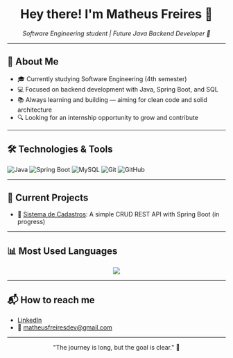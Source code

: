 <h1 align="center">Hey there! I'm Matheus Freires 👋</h1>

<p align="center">
  <i>Software Engineering student | Future Java Backend Developer 🚀</i>
</p>

---

## 🧠 About Me

- 🎓 Currently studying Software Engineering (4th semester)
- 💻 Focused on backend development with Java, Spring Boot, and SQL
- 📚 Always learning and building — aiming for clean code and solid architecture
- 🔍 Looking for an internship opportunity to grow and contribute

---

## 🛠️ Technologies & Tools

![Java](https://img.shields.io/badge/Java-ED8B00?style=for-the-badge&logo=java&logoColor=white)
![Spring Boot](https://img.shields.io/badge/SpringBoot-6DB33F?style=for-the-badge&logo=springboot&logoColor=white)
![MySQL](https://img.shields.io/badge/MySQL-00758F?style=for-the-badge&logo=mysql&logoColor=white)
![Git](https://img.shields.io/badge/Git-F05032?style=for-the-badge&logo=git&logoColor=white)
![GitHub](https://img.shields.io/badge/GitHub-181717?style=for-the-badge&logo=github&logoColor=white)


---

## 🚧 Current Projects

- 📌 [Sistema de Cadastros](https://github.com/MatheusFreiresDev/CadastroDeNinjas): A simple CRUD REST API with Spring Boot (in progress)
---

## 📊 Most Used Languages

<p align="center">
  <img src="https://github-readme-stats.vercel.app/api/top-langs/?username=matheusfreiresdev&layout=compact&theme=tokyonight" />
</p>

---

## 📬 How to reach me

- [LinkedIn](https://www.linkedin.com/in/matheusfreiresdev/)
- 📧 matheusfreiresdev@gmail.com

---

<p align="center">
  "The journey is long, but the goal is clear." 🚀
</p>

